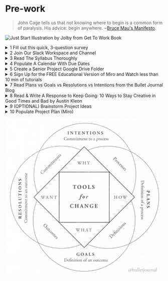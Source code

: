 # Pre-work

> John Cage tells us that not knowing where to begin is a common form of paralysis. His advice: begin anywhere. \~[Bruce Mau's Manifesto](https://www.massivechangenetwork.com/bruce-mau-manifesto).

![Just Start Illustration by Jolby from Get To Work Book](<.gitbook/assets/GETTOWORKBOOK\_Just Start (1).jpg>)

<details>

<summary>1 Fill out this quick, 3-question survey </summary>

You must use your NYU email to [see the survey](https://forms.gle/uZZ54MfA2tR91KCx8).

</details>

<details>

<summary>2 Join Our Slack Workspace and Channel</summary>

[Join our shared slack workspace](https://join.slack.com/t/idmseniorproj-krn6847/signup.) [https://idmspsp2022.slack.com](https://idmspsp2022.slack.com) with the other sections of IDM Senior Project with your nyu.edu email address.&#x20;

* **Join our specific class section channel (#duff),** as well as
* The **#student-lounge** is where you can interact with students from all six sections.
* The **#announcements-for-all-monday-section**s channel is where you will find announcements that apply to all four sections on Mondays.

Our slack workspace is not just for me. It's for you and the other senior project sections, too. **Let's make Slack one of our collective workspaces! Miro will be the other.** \
\
Free feel to share what has been helping you stay happy, healthy, or productive during this unprecedented time in our workspace slack channel (#student-lounge). Also share resources and references with each other. Also, interact with the students in the other sections in the #studentlounge channel. \
\
You can also direct message any student or faculty member from the four sections on slack. All classes are using the same slack workspace. You can also direct message more than one person at a time for group messages.

</details>

<details>

<summary>3 Read The Syllabus Thoroughly</summary>

* Read the [syllabus](syllabus.md) and be prepared to discuss and ask questions on first day of class.
* Please direct message De Angela on Slack if you find any broken links or typos in the syllabus.

</details>

<details>

<summary>4 Populate A Calendar With Due Dates</summary>

Populate a calendar (google, iCal, or analog) with due dates for this class, your other classes, and other commitments, even though dates may change.

</details>

<details>

<summary>5 Create a Senior Project Google Drive Folder</summary>

Create a google drive folder labeled "Senior Project SP22 your first and last name" and share with deangela.duff@nyu.edu (i.e. Senior Project SP22 De Angela Duff). Bookmark it! \
\
I highly recommend using [Toby for Chrome](https://chrome.google.com/webstore/detail/toby-for-chrome/hddnkoipeenegfoeaoibdmnaalmgkpip?hl=en) and [Toby Mini](https://chrome.google.com/webstore/detail/toby-mini/gfdcgfhkelkdmglklfbndgopaihmoeci?hl=en). You can organize your browser tabs in collections and with one click re-open multiple tabs at once.

</details>

<details>

<summary>6 Sign Up for the FREE Educational Version of Miro and Watch less than 10 min of tutorials</summary>

* We will be using Miro, a digital, collaborative whiteboarding tool. You do not need a Miro account to edit the board we'll be using, but I highly recommend that you sign up for a [FREE educational license](https://miro.com/education-whiteboard/2/)
* It's pretty intuitive to use. However, here is are some Miro tutorials if you are unfamiliar with the application.&#x20;

<!---->

* [How to create content in Miro](https://youtu.be/aHkUl-yUExE) (3 minute Youtube video)
* [Miro 101: Collaborating on a Board](https://youtu.be/Zc2c6HquANE) (< 3 minutes Youtube video)
* [How to Navigate Around A Miro Board](https://youtu.be/0olcwCD9-GM) (< 3 minutes Youtube video)

<!---->

* Hover over the toolbar to the left in Miro's interface to quickly get a sense of what each tool does.&#x20;
* The Comment tool looks like a quote. It's the 8th icon from the top of the left toolbar.
* The Zoom tool is in the bottom right hand corner of the interface. Hover over the percentage and you'll be able to see + and - signs. There are also key commands to zoom in and out (control + and - on the mac).&#x20;

</details>

<details>

<summary>7 Read Plans vs Goals vs Resolutions vs Intentions from the Bullet Journal Blog</summary>

[Plans vs Goals vs Resolutions vs Intentions](https://bulletjournal.com/blogs/bulletjournalist/resolutions\_vs\_intentions) from the Bullet Journal Blog

</details>

<details>

<summary>8 Read &#x26; Write A Response to Keep Going: 10 Ways to Stay Creative in Good Times and Bad by Austin Kleon</summary>

_Note: There are_ [_response guidelines outlined here_](assignments/responses.md)_._

* The reading is approximately 55 minutes. However, it's an easy and hopefully enjoyable read.
* You can find _Keep Going: 10 Ways to Stay Creative in Good Times and Bad_ by Austin Kleon [as an ebook on NYU's library website](pre-work.md#read-and-write-a-response-to-keep-going-10-ways-to-stay-creative-in-good-times-and-bad-by-austin-kle).&#x20;
* AFTER reading, write a [response](assignments/responses.md) in the #duff slack channel. Respond to 1 to 3 of the 10 tenets he outlines that resonate(s) with you. If the entire book doesn't resonate with you, discuss why.

</details>

<details>

<summary>9 (OPTIONAL) Brainstorm Project Ideas</summary>

* A few of you may already know what you want to do for your senior project. IF you are committed to your project, move on to the [project plan](project\_plan/). However, before you commit, make sure you read [**Welcome to Senior Project In Digital Media!**](https://deangela.gitbook.io/idm-senior-project-sp-2021-duff/syllabus#welcome-to-senior-project-in-digital-media) **AND** [**Your Commitment To Senior Project**](https://deangela.gitbook.io/idm-senior-project-sp-2021-duff/syllabus#your-commitment-to-senior-project) in the [syllabus](syllabus.md).
* IF you need help coming up with ideas for your senior project, do one or more of the following brainstorming exercises before you complete the project plan. i.e. Take photos and/or screenshots OR write a [response](assignments/responses.md) depending on which is applicable), and upload your brainstorming exercises to a folder labeled "Pre-work" in your project documentation folder for your [end of semester deliverables](end\_of\_semester\_deliverables/).
  * [Free Writing, Word Lists & Mind Maps](brainstorming/free-writing-word-lists-and-mind-maps.md)
  * [SCAMPER Technique](http://www.mindtools.com/pages/article/newCT\_02.htm)
  * [Card Sorting Technique](brainstorming/card\_sorting.md)
  * [Storytelling Exercise](brainstorming/storytelling\_exercise.md)
  * Read or watch one or more of the [creativity resources](resources/creativity-resources.md) under "creativity" or "audio podcasts"
  * Browse one or more of the "inspiration" links in [creativity resources](resources/creativity-resources.md).

</details>

<details>

<summary>10 Populate Project Plan (Miro) </summary>

* Prepare your [project plan](project\_plan/) on this shared board for the entire class on [Miro](https://miro.com/app/board/uXjVOWb7kyo=/). Navigate to the frame labeled with your name.&#x20;
* Be prepared to discuss your project plan on the 1st day of class. Everybody should be ready to present on the first day of class.&#x20;
* You will have an opportunity to iterate it. So do the best you can for this first iteration.
* _Don't stress out about this. Explore and have fun!_&#x20;
* (OPTIONAL) [Brainstorm](brainstorming/) if you need to before you populate your project plan.

</details>

![Plans vs Goals vs Resolutions vs Intentions from the Bullet Journal Blog](<.gitbook/assets/bullet journal plans goals intentions (1).jpeg>)
